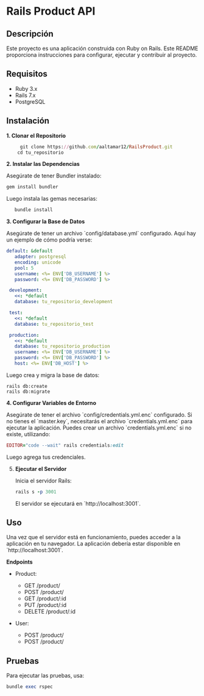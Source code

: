# Rails Product API

## Descripción

Este proyecto es una aplicación construida con Ruby on Rails. Este README proporciona instrucciones para configurar, ejecutar y contribuir al proyecto.

## Requisitos

- Ruby 3.x
- Rails 7.x
- PostgreSQL

## Instalación

 **1. Clonar el Repositorio**

```ruby
     git clone https://github.com/aaltamar12/RailsProduct.git
    cd tu_repositorio
```

**2. Instalar las Dependencias**

   Asegúrate de tener Bundler instalado:

```ruby
gem install bundler
```

   Luego instala las gemas necesarias:


```ruby
   bundle install
```

 **3. Configurar la Base de Datos**

Asegúrate de tener un archivo \`config/database.yml\` configurado. Aquí hay un ejemplo de cómo podría verse:

  ```yaml
 default: &default
     adapter: postgresql
     encoding: unicode
     pool: 5
     username: <%= ENV['DB_USERNAME'] %>
     password: <%= ENV['DB_PASSWORD'] %>

   development:
     <<: *default
     database: tu_repositorio_development

   test:
     <<: *default
     database: tu_repositorio_test

   production:
     <<: *default
     database: tu_repositorio_production
     username: <%= ENV['DB_USERNAME'] %>
     password: <%= ENV['DB_PASSWORD'] %>
     host: <%= ENV['DB_HOST'] %>
```

   Luego crea y migra la base de datos:

	rails db:create
	rails db:migrate


**4. Configurar Variables de Entorno**

   Asegúrate de tener el archivo \`config/credentials.yml.enc\` configurado. Si no tienes el \`master.key\`, necesitarás el archivo \`credentials.yml.enc\` para ejecutar la aplicación. Puedes crear un archivo \`credentials.yml.enc\` si no existe, utilizando:

   ```ruby
EDITOR="code --wait" rails credentials:edit
```

   Luego agrega tus credenciales.

5. **Ejecutar el Servidor**

   Inicia el servidor Rails:
	```ruby
	rails s -p 3001
	```

   El servidor se ejecutará en \`http://localhost:3001\`.

## Uso

Una vez que el servidor está en funcionamiento, puedes acceder a la aplicación en tu navegador. La aplicación debería estar disponible en \`http://localhost:3001\`.

**Endpoints**
* Product:
	- GET /product/
	- POST /product/
	- GET /product/:id
	- PUT /product/:id
	- DELETE /product/:id

* User:
	- POST /product/
	- POST /product/


## Pruebas

Para ejecutar las pruebas, usa:

```ruby
bundle exec rspec
```
